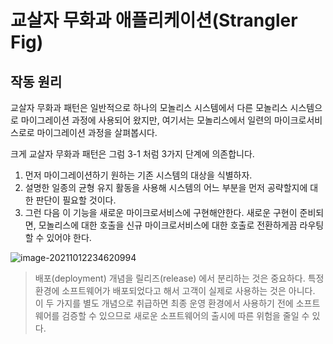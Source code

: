 # 교살자 무화과 애플리케이션(Strangler Fig)



## 작동 원리

 교살자 무화과 패턴은 일반적으로 하나의 모놀리스 시스템에서 다른 모놀리스 시스템으로 마이그레이션 과정에 사용되어 왔지만, 여기서는 모놀리스에서 일련의 마이크로서비스로로 마이그레이션 과정을 살펴봅시다.

 

크게 교살자 무화과 패턴은 그럼 3-1 처럼 3가지 단계에 의존합니다.

1. 먼저 마이그레이션하기 원하는 기존 시스템의 대상을 식별하자.
2. 설명한 일종의 균형 유지 활동을 사용해 시스템의 어느 부분을 먼저 공략할지에 대한 판단이 필요할 것이다.
3. 그런 다음 이 기능을 새로운 마이크로서비스에 구현해얀한다. 새로운 구현이 준비되면, 모놀리스에 대한 호출을 신규 마이크로서비스에 대한 호출로 전환하게끔 라우팅할 수 있어야 한다.

![image-20211012234620994](https://tva1.sinaimg.cn/large/008i3skNgy1gvcwup7gtzj60xi0ceq4b02.jpg)





> 배포(deployment) 개념을 릴리즈(release) 에서 분리하는 것은 중요하다. 특정 환경에 소프트웨어가 배포되었다고 해서 고객이 실제로 사용하는 것은 아니다. 이 두 가지를 별도 개념으로 취급하면 최종 운영 환경에서 사용하기 전에 소프트웨어를 검증할 수 있으므로 새로운 소프트웨어의 출시에 따른 위험을 줄일 수 있다.



